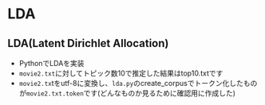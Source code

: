 # LDA

## LDA(Latent Dirichlet Allocation)

 - PythonでLDAを実装
 - `movie2.txt`に対してトピック数10で推定した結果はtop10.txtです
 - `movie2.tx`tをutf-8に変換し、`lda.py`のcreate_corpusでトークン化したものが`movie2.txt.token`です(どんなものか見るために確認用に作成した)
